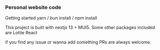### Personal website code

Getting started
yarn / bun install / npm install

This project is built with nextjs 13 + MUI5.
Some other packages included are
Lottie React

if you find any issue or wanna add something PRs are always welcome.
